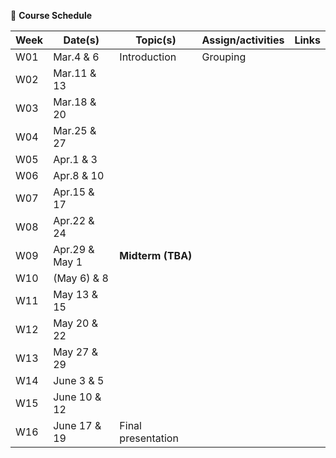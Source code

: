 🌱 **Course Schedule**

| Week | Date(s) | Topic(s) | Assign/activities | Links |
|------|------|----------|--------|-------|
|  W01    |Mar.4 & 6|Introduction| Grouping       |       |
|  W02    |Mar.11 & 13|          |        |       |
|  W03    |Mar.18 & 20|          |        |       |
|  W04    |Mar.25 & 27|          |        |       |
|  W05    |Apr.1 & 3|          |        |       |
|  W06    |Apr.8 & 10|          |        |       |
|  W07    |Apr.15 & 17|          |        |       |
|  W08    |Apr.22 & 24|          |        |       |
|  W09    |Apr.29 & May 1| **Midterm (TBA)**  |        |       |
|  W10    |(May 6) & 8|          |        |       |
|  W11    |May 13 & 15|          |        |       |
|  W12    |May 20 & 22|          |        |       |
|  W13    |May 27 & 29|          |        |       |
|  W14    |June 3 & 5|          |        |       |
|  W15    |June 10 & 12|          |        |       |
|  W16    |June 17 & 19| Final presentation |        |       |
